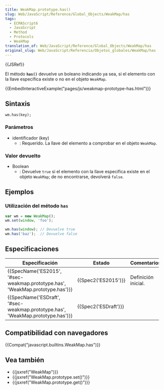 ```yaml
---
title: WeakMap.prototype.has()
slug: Web/JavaScript/Reference/Global_Objects/WeakMap/has
tags:
  - ECMAScript6
  - JavaScript
  - Method
  - Protocols
  - WeakMap
translation_of: Web/JavaScript/Reference/Global_Objects/WeakMap/has
original_slug: Web/JavaScript/Referencia/Objetos_globales/WeakMap/has
---
```

{{JSRef}}

El método **`has()`** devuelve un boleano indicando ya sea, si el elemento con la llave específica existe o no en el objeto `WeakMap`.

{{EmbedInteractiveExample("pages/js/weakmap-prototype-has.html")}}

## Sintaxis

```
wm.has(key);
```

### Parámetros

- identificador (key)
  - : Requerido. La llave del elemento a comprobar en el objeto `WeakMap`.

### Valor devuelto

- Boolean
  - : Devuelve `true` si el elemento con la llave específica existe en el objeto `WeakMap`; de no encontrarse, devolverá `false`.

## Ejemplos

### Utilización del método `has`

```js
var wm = new WeakMap();
wm.set(window, 'foo');

wm.has(window); // Devuelve true
wm.has('baz');  // Devuelve false
```

## Especificaciones

| Especificación                                                                                           | Estado                       | Comentarios         |
| -------------------------------------------------------------------------------------------------------- | ---------------------------- | ------------------- |
| {{SpecName('ES2015', '#sec-weakmap.prototype.has', 'WeakMap.prototype.has')}} | {{Spec2('ES2015')}}     | Definición inicial. |
| {{SpecName('ESDraft', '#sec-weakmap.prototype.has', 'WeakMap.prototype.has')}} | {{Spec2('ESDraft')}} |                     |

## Compatibilidad con navegadores

{{Compat("javascript.builtins.WeakMap.has")}}

## Vea también

- {{jsxref("WeakMap")}}
- {{jsxref("WeakMap.prototype.set()")}}
- {{jsxref("WeakMap.prototype.get()")}}
